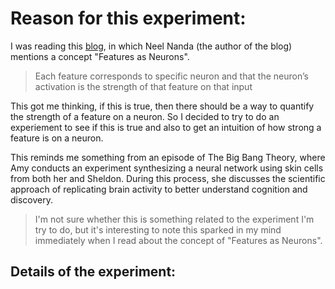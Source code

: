 # Reason for this experiment:

I was reading this [blog](https://www.neelnanda.io/mechanistic-interpretability/glossary), in which Neel Nanda (the author of the blog) mentions a concept "Features as Neurons". 
> Each feature corresponds to specific neuron and that the neuron’s activation is the strength of that feature on that input

This got me thinking, if this is true, then there should be a way to quantify the strength of a feature on a neuron. So I decided to try to do an experiement to see if this is true and also to get an intuition of how strong a feature is on a neuron.

This reminds me something from an episode of The Big Bang Theory, where Amy conducts an experiment synthesizing a neural network using skin cells from both her and Sheldon. During this process, she discusses the scientific approach of replicating brain activity to better understand cognition and discovery.

> I'm not sure whether this is something related to the experiment I'm try to do, but it's interesting to note this sparked in my mind immediately when I read about the concept of "Features as Neurons".

## Details of the experiment:
<!-- TODO:
Add details about the experiments
-->
